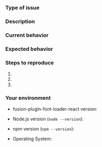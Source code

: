 <!--
  Thank you for taking the time to submit an issue.

  Before opening a new issue, please search existing issues (https://github.com/fusionjs/fusion-plugin-font-loader-react/issues)
  to double-check your issue isn't already known.

  To make it easier for us to help you — please follow the suggested format below.
-->

<!--- Provide a general summary of the issue in the title -->

### Type of issue

<!-- Feature request or bug -->

### Description

<!--- Describe the issue or the enhancement you want to see. -->

### Current behavior

<!--- What happens. -->

### Expected behavior

<!--- What should happen. -->

### Steps to reproduce

1.
2.
3.

### Your environment

* fusion-plugin-font-loader-react version:

* Node.js version (`node --version`):

* npm version (`npm --version`):

* Operating System: